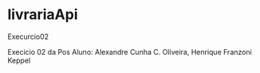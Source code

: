 # livrariaApi
Execurcio02

Execicio 02 da Pos
Aluno: Alexandre Cunha C. Oliveira, Henrique Franzoni Keppel
